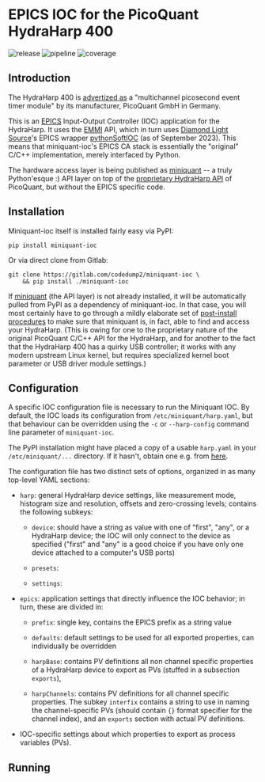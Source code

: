 EPICS IOC for the PicoQuant HydraHarp 400
=========================================

![release](https://gitlab.com/kmc3-xpp/miniquant-ioc/-/badges/release.svg) 
![pipeline](https://gitlab.com/kmc3-xpp/miniquant-ioc/badges/release/pipeline.svg)
![coverage](https://gitlab.com/kmc3-xpp/miniquant-ioc/badges/release/coverage.svg)

Introduction
------------

The HydraHarp 400 is [advertized as](https://www.picoquant.com/products/category/tcspc-and-time-tagging-modules/hydraharp-400-multichannel-picosecond-event-timer-tcspc-module)
a "multichannel picosecond event timer module" by its manufacturer,
PicoQuant GmbH in Germany.

This is an [EPICS](https://epics-controls.org/) Input-Output Controller (IOC)
application for the HydraHarp. It uses the [EMMI](https://gitlab.com/codedump2/emmi)
API, which in turn uses [Diamond Light Source](https://www.diamond.ac.uk/)'s EPICS
wrapper [pythonSoftIOC](https://github.com/dls-controls/pythonSoftIOC)
(as of September 2023). This means that miniquant-ioc's EPICS CA stack is
essentially the "original" C/C++ implementation, merely interfaced by Python.

The hardware access layer is being published as
[miniquant](https://pypi.org/project/miniquant/) -- a truly Python'esque :)
API layer on top of the [proprietary HydraHarp API](https://github.com/PicoQuant/HH400-v3.x-Demos)
of PicoQuant, but without the EPICS specific code.


Installation
------------

Miniquant-ioc itself is installed fairly easy via PyPI:
```
pip install miniquant-ioc
```

Or via direct clone from Gitlab:
```
git clone https://gitlab.com/codedump2/miniquant-ioc \
    && pip install ./miniquant-ioc
```

If [miniquant](https://pypi.org/project/miniquant/) (the API layer) is not
already installed, it will be automatically pulled from PyPI as a 
dependency of miniquant-ioc. In that case, you will most certainly
have to go through a mildly elaborate set of
[post-install procedures](https://gitlab.com/codedump2/miniquant#installation)
to make sure that miniquant is, in fact, able to find and access your
HydraHarp. (This is owing for one to the proprietary nature of the original
PicoQuant C/C++ API for the HydraHarp, and for another to the fact that
the HydraHarp 400 has a quirky USB controller; it works with any modern upstream
Linux kernel, but requires specialized kernel boot parameter or USB driver module
settings.)

Configuration
-------------

A specific IOC configuration file is necessary to run the Miniquant IOC.
By default, the IOC loads its configuration from
`/etc/miniquant/harp.yaml`, but that behaviour can be overridden using the `-c`
or `--harp-config` command line parameter of `miniquant-ioc`. 

The PyPI installation might have placed a copy of a usable `harp.yaml` in your
`/etc/miniquant/...` directory. If it hasn't, obtain one e.g. from
[here](https://gitlab.com/codedump2/miniquant-ioc/).

The configuration file has two distinct sets of options, organized
in as many top-level YAML sections:

  - `harp`:  general HydraHarp device settings, like measurement mode,
     histogram size and resolution, offsets and zero-crossing levels;
	 contains the following subkeys:
	 
	 - `device`: should have a string as value with one of "first",
	   "any", or a HydraHarp device; the IOC will only connect
	   to the device as specified ("first" and "any" is a good
	   choice if you have only one device attached to a computer's
	   USB ports)
	   
     - `presets`:
	 
	 - `settings`:

  - `epics`: application settings that directly influence the IOC
     behavior; in turn, these are divided in:
	 
	 - `prefix`: single key, contains the EPICS prefix as a string value
	 
	 - `defaults`: default settings to be used for all exported properties,
	   can individually be overridden
	
	 - `harpBase`: contains PV definitions all non channel specific properties
	    of a HydraHarp device to export as PVs (stuffed in a subsection `exports`),
		
     - `harpChannels`: contains PV definitions for all channel specific
       properties. The subkey `interfix` contains a string to use
	   in naming the channel-specific PVs (should contain `{}` format specifier
	   for the channel index), and an `exports` section with actual PV
	   definitions.
	   
  - IOC-specific settings about which properties to export as process
    variables (PVs).

Running
-------



